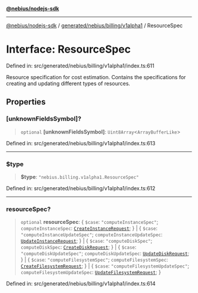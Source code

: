 [**@nebius/nodejs-sdk**](../../../../../README.md)

---

[@nebius/nodejs-sdk](../../../../../README.md) / [generated/nebius/billing/v1alpha1](../README.md) / ResourceSpec

# Interface: ResourceSpec

Defined in: src/generated/nebius/billing/v1alpha1/index.ts:611

Resource specification for cost estimation.
Contains the specifications for creating and updating different types of resources.

## Properties

### \[unknownFieldsSymbol\]?

> `optional` **\[unknownFieldsSymbol\]**: `Uint8Array`\<`ArrayBufferLike`\>

Defined in: src/generated/nebius/billing/v1alpha1/index.ts:613

---

### $type

> **$type**: `"nebius.billing.v1alpha1.ResourceSpec"`

Defined in: src/generated/nebius/billing/v1alpha1/index.ts:612

---

### resourceSpec?

> `optional` **resourceSpec**: \{ `$case`: `"computeInstanceSpec"`; `computeInstanceSpec`: [`CreateInstanceRequest`](../../../compute/v1/interfaces/CreateInstanceRequest.md); \} \| \{ `$case`: `"computeInstanceUpdateSpec"`; `computeInstanceUpdateSpec`: [`UpdateInstanceRequest`](../../../compute/v1/interfaces/UpdateInstanceRequest.md); \} \| \{ `$case`: `"computeDiskSpec"`; `computeDiskSpec`: [`CreateDiskRequest`](../../../compute/v1/interfaces/CreateDiskRequest.md); \} \| \{ `$case`: `"computeDiskUpdateSpec"`; `computeDiskUpdateSpec`: [`UpdateDiskRequest`](../../../compute/v1/interfaces/UpdateDiskRequest.md); \} \| \{ `$case`: `"computeFilesystemSpec"`; `computeFilesystemSpec`: [`CreateFilesystemRequest`](../../../compute/v1/interfaces/CreateFilesystemRequest.md); \} \| \{ `$case`: `"computeFilesystemUpdateSpec"`; `computeFilesystemUpdateSpec`: [`UpdateFilesystemRequest`](../../../compute/v1/interfaces/UpdateFilesystemRequest.md); \}

Defined in: src/generated/nebius/billing/v1alpha1/index.ts:614

